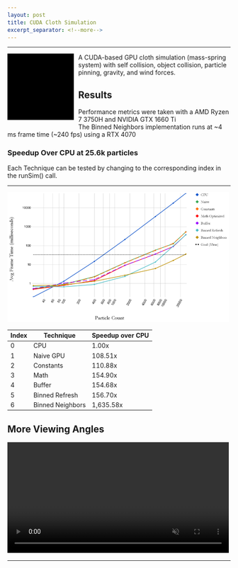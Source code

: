 ```yaml
---
layout: post
title: CUDA Cloth Simulation
excerpt_separator: <!--more-->
---
```

****
<img style="float: left;height: 150px;margin: 0px 10px 10px 0px;" src="/images/Cloth Sim Gif Square.gif">
A CUDA-based GPU cloth simulation (mass-spring system) with self collision, object collision, particle pinning, gravity, and wind forces.
<!--more-->

<h2 class="clear">Results</h2>
Performance metrics were taken with a AMD Ryzen 7 3750H and NVIDIA GTX 1660 Ti<br/>
The Binned Neighbors implementation runs at ~4 ms frame time (~240 fps) using a RTX 4070

### Speedup Over CPU at 25.6k particles
Each Technique can be tested by changing to the corresponding index in the runSim() call.
<hr>
<img src="/images/performance graph.png" width="500px">

|Index  |Technique|Speedup over CPU|
|--|---------|----------------|
|0 |CPU      |1.00x           |
|1 |Naive GPU|108.51x         |
|2 |Constants|110.88x         |
|3 |Math     |154.90x         |
|4 |Buffer| 154.68x           |
|5 |Binned Refresh|156.70x    |
|6 |Binned Neighbors|1,635.58x|

## More Viewing Angles
  <video height="250px" autoplay controls muted loop playsinline>
    <source src="/videos/Cloth Sim Video.mp4" type="video/mp4">
    Your browser does not support the video tag.
  </video>

<hr>
